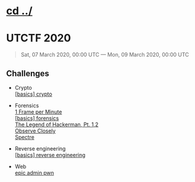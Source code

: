 # [cd ../](../index.md)
# UTCTF 2020
> Sat, 07 March 2020, 00:00 UTC — Mon, 09 March 2020, 00:00 UTC

## Challenges
- Crypto  
  [[basics] crypto](crypto/basic_crypto/index.md)

- Forensics  
  [1 Frame per Minute](for/1_frame_per_min/index.md)  
  [[basics] forensics](for/basic_for/index.md)  
  [The Legend of Hackerman, Pt. 1,2](for/legend_of_hackerman/index.md)  
  [Observe Closely](for/observe_closely/index.md)  
  [Spectre](for/spectre/index.md)  

- Reverse engineering  
  [[basics] reverse engineering](re/basic_re/index.md)

- Web  
  [epic admin pwn](web/epic_admin_pwn/index.md)
